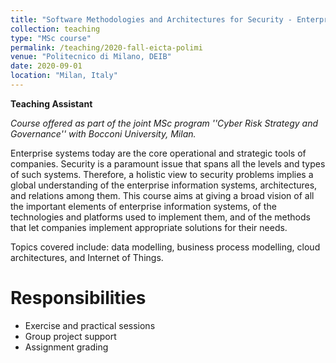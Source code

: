 ```yaml
---
title: "Software Methodologies and Architectures for Security - Enterprise ICT Architectures (2020)"
collection: teaching
type: "MSc course"
permalink: /teaching/2020-fall-eicta-polimi
venue: "Politecnico di Milano, DEIB"
date: 2020-09-01
location: "Milan, Italy"
---
```


**Teaching Assistant**

*Course offered as part of the joint MSc program ''Cyber Risk Strategy and Governance'' with Bocconi University, Milan.*

Enterprise systems today are the core operational and strategic tools of companies. Security is a paramount issue that spans all the levels and types of such systems. Therefore, a holistic view to security problems implies a global understanding of the enterprise information systems, architectures, and relations among them.
This course aims at giving a broad vision of all the important elements of enterprise information systems, of the technologies and platforms used to implement them, and of the methods that let companies implement appropriate solutions for their needs.

Topics covered include: data modelling, business process modelling, cloud architectures, and Internet of Things.

Responsibilities
======
- Exercise and practical sessions
- Group project support
- Assignment grading